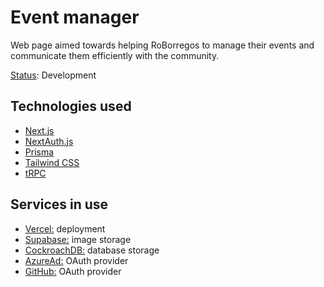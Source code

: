 # Event manager

Web page aimed towards helping RoBorregos to manage their events and communicate them efficiently with the community.

<ins>Status</ins>: Development

## Technologies used

- [Next.js](https://nextjs.org)
- [NextAuth.js](https://next-auth.js.org)
- [Prisma](https://prisma.io)
- [Tailwind CSS](https://tailwindcss.com)
- [tRPC](https://trpc.io)

## Services in use

- [Vercel:](https://vercel.com) deployment
- [Supabase:](https://supabase.io) image storage
- [CockroachDB:](https://cockroachlabs.com) database storage
- [AzureAd:](https://azure.microsoft.com/en-us/services/active-directory/) OAuth provider
- [GitHub:](https://github.com) OAuth provider